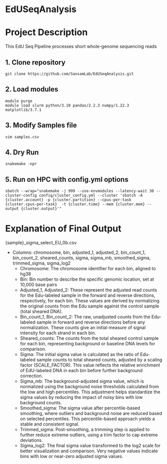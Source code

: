 # EdUSeqAnalysis

# Project Description
This EdU Seq Pipeline processes short whole-genome sequencing reads

## 1. Clone repository
```
git clone https://github.com/SansamLab/EdUSeqAnalysis.git
```
## 2. Load modules
```
module purge
module load slurm python/3.10 pandas/2.2.3 numpy/1.22.3 matplotlib/3.7.1
```
## 3. Modify Samples file
```
vim samples.csv
```
## 4. Dry Run
```
snakemake -npr
```
## 5. Run on HPC with config.yml options
```
sbatch --wrap="snakemake -j 999 --use-envmodules --latency-wait 30 --cluster-config config/cluster_config.yml --cluster 'sbatch -A {cluster.account} -p {cluster.partition} --cpus-per-task {cluster.cpus-per-task}  -t {cluster.time} --mem {cluster.mem} --output {cluster.output}'"
```

# Explanation of Final Output
{sample}_sigma_select_EU_0b.csv
- Columns: chromosome, bin, adjusted_1, adjusted_2, bin_count_1, bin_count_2, sheared_counts, sigma, sigma_mb, smoothed_sigma, trimmed_sigma, sigma_log2
    +	Chromosome: The chromosome identifier for each bin, aligned to hg38
    +	Bin: Bin number to describe the specific genomic location, set at 10,000 base pairs
    +	Adjusted_1, Adjusted_2: These represent the adjusted read counts for the Edu-labeled sample in the forward and reverse directions, respectively, for each bin. These values are derived by normalizing the original counts from the Edu sample against the control sample (total sheared DNA).
    +	Bin_count_1, Bin_count_2: The raw, unadjusted counts from the Edu-labeled sample in forward and reverse directions before any normalization. These counts give an initial measure of signal intensity for each strand in each bin.
    +	Sheared_counts: The counts from the total sheared control sample for each bin, representing background or baseline DNA levels for comparison.
    +	Sigma: The initial sigma value is calculated as the ratio of Edu-labeled sample counts to total sheared counts, adjusted by a scaling factor (SCALE_FACTOR). This value reflects the relative enrichment of EdU-labeled DNA in each bin before further background correction.
    +	Sigma_mb: The background-adjusted sigma value, which is normalized using the background noise thresholds calculated from the low and high percentiles. This adjustment helps standardize the sigma values by reducing the impact of noisy bins with low background counts.
    +	Smoothed_sigma: The sigma value after percentile-based smoothing, where outliers and background noise are reduced based on selected percentiles. This percentile-based approach yields a stable and consistent signal.
    +	Trimmed_sigma: Post-smoothing, a trimming step is applied to further reduce extreme outliers, using a trim factor to cap extreme deviations.
    +	Sigma_log2: The final sigma value transformed to the log2 scale for better visualization and comparison. Very negative values indicate bins with low or near-zero adjusted sigma values.

